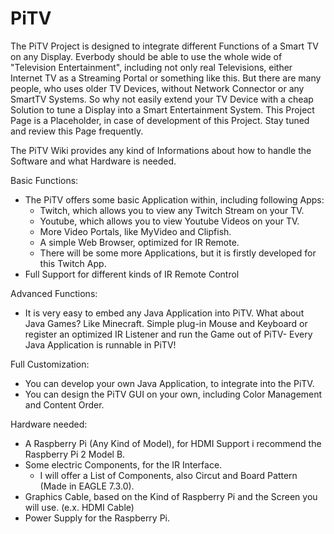 # PiTV
The PiTV Project is designed to integrate different Functions of a Smart TV on any Display.
Everbody should be able to use the whole wide of "Television Entertainment", including not only real Televisions, either Internet TV as a Streaming Portal or something like this. But there are many people, who uses older TV Devices, without Network Connector or any SmartTV Systems. So why not easily extend your TV Device with a cheap Solution to tune a Display into a Smart Entertainment System.
This Project Page is a Placeholder, in case of development of this Project. Stay tuned and review this Page frequently.


The PiTV Wiki provides any kind of Informations about how to handle the Software and what Hardware is needed.


Basic Functions:
  - The PiTV offers some basic Application within, including following Apps:
    - Twitch, which allows you to view any Twitch Stream on your TV.
    - Youtube, which allows you to view Youtube Videos on your TV.
    - More Video Portals, like MyVideo and Clipfish. 
    - A simple Web Browser, optimized for IR Remote.
    - There will be some more Applications, but it is firstly developed for this Twitch App.
  - Full Support for different kinds of IR Remote Control

Advanced Functions:
  - It is very easy to embed any Java Application into PiTV.
    What about Java Games? Like Minecraft.
    Simple plug-in Mouse and Keyboard or register an optimized IR Listener and run the Game out of PiTV-
    Every Java Application is runnable in PiTV!


Full Customization:
  - You can develop your own Java Application, to integrate into the PiTV.
  - You can design the PiTV GUI on your own, including Color Management and Content Order.

Hardware needed:
  - A Raspberry Pi (Any Kind of Model), for HDMI Support i recommend the Raspberry Pi 2 Model B.
  - Some electric Components, for the IR Interface.
    - I will offer a List of Components, also Circut and Board Pattern (Made in EAGLE 7.3.0).
  - Graphics Cable, based on the Kind of Raspberry Pi and the Screen you will use. (e.x. HDMI Cable)
  - Power Supply for the Raspberry Pi.
